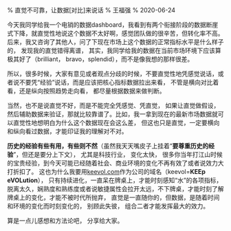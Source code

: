 % 直觉不可靠，让数据[对比]来说话
% 王福强
% 2020-06-24

今天我同学给我一个电销的数据dashboard，我看到有两个衔接阶段的数据断崖式下降，就直觉性地说这个数据不太好啊，感觉团队做的很辛苦，但转化率不高。后来，我又咨询了其他人，问了下现在市场上这个数据的正常指标水平是什么样子的， 发现我的直觉错得离谱， 其实，我同学给我的数据在当前市场环境下应该算极其好了（brilliant， bravo，splendid），而不是像我想的那样很差。

所以，很多时候，大家有意见或者观点分歧的时候，不要直觉性地凭感觉说话，或者说不要凭“经验”说话，而是应该把核心指标数据拉出来看， 不管是横向对比着看，还是纵向按照趋势走向看， 都尽量根据数据来做判断。 

当然，也不是说直觉不好，而是不能完全凭感觉、凭直觉， 如果让直觉做假设，然后辅助数据来验证，那就比较靠谱了。比如，我一拿到现在的最新市场数据就可以直觉性地想明白为什么这个数据现在会这么差， 但这也只是直觉，一定要横向和纵向看过数据，才能印证我的理解对不对。

**历史的经验有些有用，有些则不然**（虽然我天天嘴皮子上挂着“**要尊重历史的经验**”，但还是要分上下文）， 尤其是科技行业， 变化太快， 很多你当年打江山时候的宝贵经验，到今天可能已经随着社会、商业环境的变化不再有效了或者说效力大打折扣了。 这也为什么我要用[keevol.com](keevol.com)作为公司的域名（keevol=**KEEp eVOLution**）， 只有持续进化，一直呆在牌桌上，才能时刻感知“水”的各项指标，脱离太久，娴熟度和熟练度或者说敏捷属性会拉开太远，不下牌桌，才能时刻了解牌桌上的变化，才能不被时代所抛弃， 直觉是一直随你的，但数据，是随着时间和环境的变化而时刻变化的， 别顾此失彼， 组合二者才能发挥最大的效力。

算是一点儿感想和方法论吧， 分享给大家。


